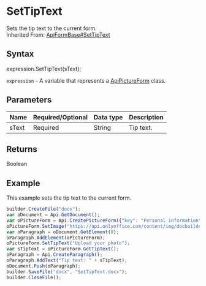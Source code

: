 # SetTipText

Sets the tip text to the current form.<br>Inherited From: [ApiFormBase#SetTipText](../../ApiFormBase/Methods/SetTipText.md)

## Syntax

expression.SetTipText(sText);

`expression` - A variable that represents a [ApiPictureForm](../ApiPictureForm.md) class.

## Parameters

| **Name** | **Required/Optional** | **Data type** | **Description** |
| ------------- | ------------- | ------------- | ------------- |
| sText | Required | String | Tip text. |

## Returns

Boolean

## Example

This example sets the tip text to the current form.

```javascript
builder.CreateFile("docx");
var oDocument = Api.GetDocument();
var oPictureForm = Api.CreatePictureForm({"key": "Personal information", "required": true, "placeholder": "Photo", "scaleFlag": "tooBig", "lockAspectRatio": true, "respectBorders": false, "shiftX": 50, "shiftY": 50});
oPictureForm.SetImage("https://api.onlyoffice.com/content/img/docbuilder/examples/user-profile.png");
var oParagraph = oDocument.GetElement(0);
oParagraph.AddElement(oPictureForm);
oPictureForm.SetTipText("Upload your photo");
var sTipText = oPictureForm.GetTipText();
oParagraph = Api.CreateParagraph();
oParagraph.AddText("Tip text: " + sTipText);
oDocument.Push(oParagraph);
builder.SaveFile("docx", "SetTipText.docx");
builder.CloseFile();
```